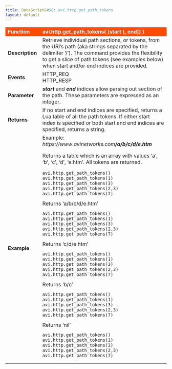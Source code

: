 ```yaml
---
title: DataScript&#58; avi.http.get_path_tokens
layout: default
---
```

<table class="table table-hover"> 
 <tbody> 
  <tr bgcolor="ff4b00"> 
   <td width="100"><span style="color: white; font-size: medium;"><strong>Function</strong></span></td> 
   <td width="600"><span style="color: white;"><b>avi.http.get_path_tokens( [start [, end]] )</b></span></td> 
  </tr> 
  <tr> 
   <td width="100"><span style="font-size: medium;"><strong>Description</strong></span></td> 
   <td width="600">Retrieve individual path sections, or tokens, from the URI’s path (aka strings separated by the delimiter ‘/’). The command provides the flexibility to get a slice of path tokens (see examples below) when start and/or end indices are provided.</td> 
  </tr> 
  <tr> 
   <td width="100"><span style="font-size: medium;"><strong>Events</strong></span></td> 
   <td width="600">HTTP_REQ<br> HTTP_RESP</td> 
  </tr> 
  <tr> 
   <td width="100"><span style="font-size: medium;"><strong>Parameter</strong></span></td> 
   <td width="600"><strong><em>start</em> </strong>and <strong><em>end</em> </strong>indices allow parsing out section of the path. These parameters are expressed as an integer.</td> 
  </tr> 
  <tr> 
   <td width="100"><span style="font-size: medium;"><strong>Returns</strong></span></td> 
   <td width="600">If no start and end indices are specified, returns a Lua table of all the path tokens. If either start index is specified or both start and end indices are specified, returns a string.</td> 
  </tr> 
  <tr> 
   <td width="100"><span style="font-size: medium;"><strong>Example</strong></span></td> 
   <td width="600">Example: <em>https://www.avinetworks.com<strong>/a/b/c/d/e.htm</strong></em><p></p> <p>Returns a table which is an array with values ‘a’, ‘b’, ‘c’, ‘d’, ‘e.htm’. All tokens are returned.<br> 
     <!-- Crayon Syntax Highlighter v2.7.1 --> </p><pre><code class="language-lua">avi.http.get_path_tokens() avi.http.get_path_tokens(1) avi.http.get_path_tokens(3) avi.http.get_path_tokens(2,3) avi.http.get_path_tokens(7)</code></pre> 
    <!-- [Format Time: 0.0006 seconds] --> Returns ‘a/b/c/d/e.htm’<br> 
    <!-- Crayon Syntax Highlighter v2.7.1 --> <pre><code class="language-lua">avi.http.get_path_tokens() avi.http.get_path_tokens(1) avi.http.get_path_tokens(3) avi.http.get_path_tokens(2,3) avi.http.get_path_tokens(7)</code></pre> 
    <!-- [Format Time: 0.0010 seconds] --> Returns ‘c/d/e.htm’<br> 
    <!-- Crayon Syntax Highlighter v2.7.1 --> <pre><code class="language-lua">avi.http.get_path_tokens() avi.http.get_path_tokens(1) avi.http.get_path_tokens(3) avi.http.get_path_tokens(2,3) avi.http.get_path_tokens(7)</code></pre> 
    <!-- [Format Time: 0.0006 seconds] --> Returns ‘b/c’<br> 
    <!-- Crayon Syntax Highlighter v2.7.1 --> <pre><code class="language-lua">avi.http.get_path_tokens() avi.http.get_path_tokens(1) avi.http.get_path_tokens(3) avi.http.get_path_tokens(2,3) avi.http.get_path_tokens(7)</code></pre> 
    <!-- [Format Time: 0.0011 seconds] --> Returns ‘nil’<br> 
    <!-- Crayon Syntax Highlighter v2.7.1 --> <pre><code class="language-lua">avi.http.get_path_tokens() avi.http.get_path_tokens(1) avi.http.get_path_tokens(3) avi.http.get_path_tokens(2,3) avi.http.get_path_tokens(7)</code></pre> 
    <!-- [Format Time: 0.0009 seconds] --> </td> 
  </tr> 
 </tbody> 
</table>